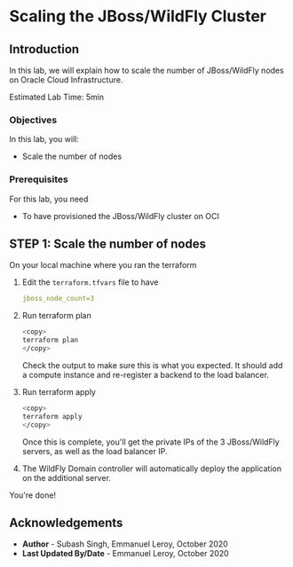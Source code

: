 # Scaling the JBoss/WildFly Cluster

## Introduction

In this lab, we will explain how to scale the number of JBoss/WildFly nodes on Oracle Cloud Infrastructure.

Estimated Lab Time: 5min

### Objectives

In this lab, you will:
* Scale the number of nodes

### Prerequisites

For this lab, you need

* To have provisioned the JBoss/WildFly cluster on OCI

## **STEP 1:** Scale the number of nodes

On your local machine where you ran the terraform

1. Edit the `terraform.tfvars` file to have 

    ```yaml
    jboss_node_count=3
    ```

2. Run terraform plan

    ```bash
    <copy>
    terraform plan
    </copy>
    ```

    Check the output to make sure this is what you expected. It should add a compute instance and re-register a backend to the load balancer.


3. Run terraform apply

    ```bash
    <copy>
    terraform apply
    </copy>
    ```

    Once this is complete, you'll get the private IPs of the 3 JBoss/WildFly servers, as well as the load balancer IP.

4. The WildFly Domain controller will automatically deploy the application on the additional server.

You're done!


## Acknowledgements
 - **Author** - Subash Singh, Emmanuel Leroy, October 2020
 - **Last Updated By/Date** - Emmanuel Leroy, October 2020
